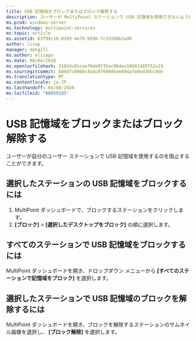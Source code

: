 ```yaml
---
title: USB 記憶域をブロックまたはブロック解除する
description: ユーザーが MultiPoint ステーションで USB 記憶域を使用できないようにする方法について説明します。
ms.prod: windows-server
ms.technology: multipoint-services
ms.topic: article
ms.assetid: 63f99c10-0289-4e79-b596-7c19160b3ad0
author: lizap
manager: dongill
ms.author: elizapo
ms.date: 08/04/2016
ms.openlocfilehash: 3102dc81caef0de9735ec064ea16b81485f52a15
ms.sourcegitcommit: b00d7c8968c4adc8f699dbee694afe6ed36bc9de
ms.translationtype: MT
ms.contentlocale: ja-JP
ms.lasthandoff: 04/08/2020
ms.locfileid: "80859105"
---
```

# <a name="block-or-unblock-usb-storage"></a>USB 記憶域をブロックまたはブロック解除する
ユーザーが自分のユーザー ステーションで USB 記憶域を使用するのを阻止することができます。  
  
## <a name="to-block-usb-storage-for-selected-stations"></a>選択したステーションの USB 記憶域をブロックするには  
1. MultiPoint ダッシュボードで、ブロックするステーションをクリックします。  
2. **[ブロック]**  >  **[選択したデスクトップをブロック]** の順に選択します。   
  
## <a name="to-block-usb-storage-for-all-stations"></a>すべてのステーションで USB 記憶域をブロックするには  
MultiPoint ダッシュボードを開き、ドロップダウン メニューから **[すべてのステーションで記憶域をブロック]** を選択します。   
  
## <a name="to-unblock-usb-storage-for-selected-stations"></a>選択したステーションで USB 記憶域のブロックを解除するには  
MultiPoint ダッシュボードを開き、ブロックを解除するステーションのサムネイル画像を選択し、 **[ブロック解除]** を選択します。